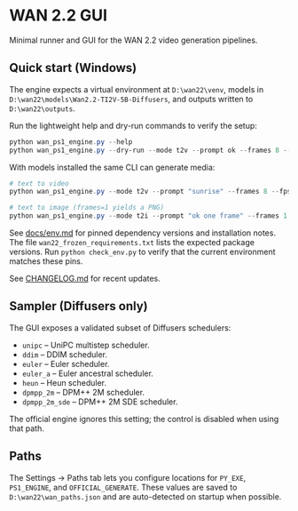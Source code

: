 # WAN 2.2 GUI

Minimal runner and GUI for the WAN 2.2 video generation pipelines.

## Quick start (Windows)

The engine expects a virtual environment at `D:\wan22\venv`, models in
`D:\wan22\models\Wan2.2-TI2V-5B-Diffusers`, and outputs written to
`D:\wan22\outputs`.

Run the lightweight help and dry-run commands to verify the setup:

```powershell
python wan_ps1_engine.py --help
python wan_ps1_engine.py --dry-run --mode t2v --prompt ok --frames 8 --fps 24 --width 1280 --height 704
```

With models installed the same CLI can generate media:

```powershell
# text to video
python wan_ps1_engine.py --mode t2v --prompt "sunrise" --frames 8 --fps 24 --width 1280 --height 704

# text to image (frames=1 yields a PNG)
python wan_ps1_engine.py --mode t2i --prompt "ok one frame" --frames 1 --width 1280 --height 704
```

See [docs/env.md](docs/env.md) for pinned dependency versions and installation notes.
The file `wan22_frozen_requirements.txt` lists the expected package versions.
Run `python check_env.py` to verify that the current environment matches these pins.

See [CHANGELOG.md](CHANGELOG.md) for recent updates.

## Sampler (Diffusers only)

The GUI exposes a validated subset of Diffusers schedulers:

- `unipc` – UniPC multistep scheduler.
- `ddim` – DDIM scheduler.
- `euler` – Euler scheduler.
- `euler_a` – Euler ancestral scheduler.
- `heun` – Heun scheduler.
- `dpmpp_2m` – DPM++ 2M scheduler.
- `dpmpp_2m_sde` – DPM++ 2M SDE scheduler.

The official engine ignores this setting; the control is disabled when using that path.

## Paths

The Settings → Paths tab lets you configure locations for `PY_EXE`,
`PS1_ENGINE`, and `OFFICIAL_GENERATE`. These values are saved to
`D:\wan22\wan_paths.json` and are auto-detected on startup when possible.
